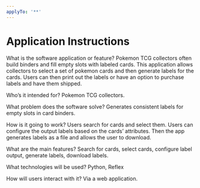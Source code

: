 ```yaml
---
applyTo: '**'
---
```

# Application Instructions

What is the software application or feature? Pokemon TCG collectors often build binders and fill empty slots with labeled cards. This application allows collectors to select a set of pokemon cards and then generate labels for the cards. Users can then print out the labels or have an option to purchase labels and have them shipped.

Who’s it intended for? Pokemon TCG collectors.

What problem does the software solve? Generates consistent labels for empty slots in card binders.

How is it going to work? Users search for cards and select them. Users can configure the output labels based on the cards’ attributes. Then the app generates labels as a file and allows the user to download.

What are the main features? Search for cards, select cards, configure label output, generate labels, download labels.

What technologies will be used? Python, Reflex

How will users interact with it? Via a web application.
